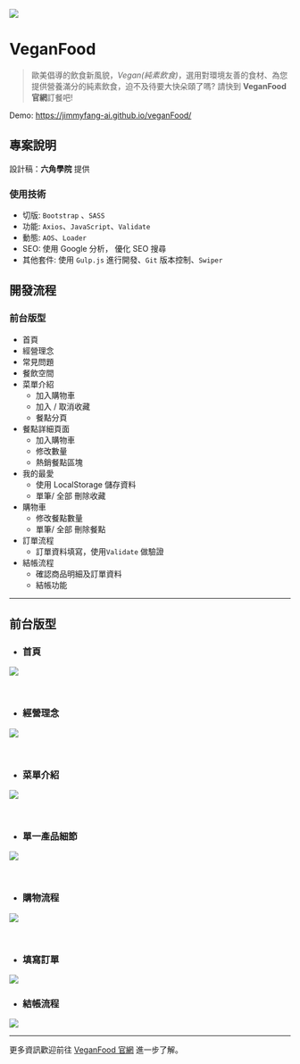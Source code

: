 ![](https://i.imgur.com/NH3KSDI.jpg)

#   VeganFood 
> 歐美倡導的飲食新風貌，*Vegan(純素飲食)*，選用對環境友善的食材、為您提供營養滿分的純素飲食，迫不及待要大快朵頤了嗎? 請快到  **VeganFood 官網**訂餐吧!

Demo: https://jimmyfang-ai.github.io/veganFood/

## **專案說明**
設計稿：**六角學院** 提供

### **使用技術**
* 切版: `Bootstrap` 、`SASS`
* 功能: `Axios`、`JavaScript`、`Validate`
* 動態: `AOS`、`Loader`
* SEO: 使用 Google 分析， 優化 SEO 搜尋
* 其他套件: 使用 `Gulp.js` 進行開發、`Git` 版本控制、`Swiper`


## **開發流程**
### **前台版型**
* 首頁
* 經營理念
* 常見問題
* 餐飲空間
* 菜單介紹
  - 加入購物車
  - 加入 / 取消收藏
  - 餐點分頁
* 餐點詳細頁面
  - 加入購物車
  - 修改數量
  - 熱銷餐點區塊
* 我的最愛
  - 使用 LocalStorage 儲存資料
  - 單筆/ 全部 刪除收藏
* 購物車
  - 修改餐點數量
  - 單筆/ 全部 刪除餐點
* 訂單流程
  - 訂單資料填寫，使用`Validate` 做驗證
* 結帳流程
  - 確認商品明細及訂單資料
  - 結帳功能
---


## **前台版型**
* ### **首頁**
![](https://i.imgur.com/0wYcvF7.jpg)

 <br>
 
 * ### **經營理念**
 ![](https://i.imgur.com/2UqsI0Q.jpg)

 <br>


* ### **菜單介紹**
![](https://i.imgur.com/YdAV73Y.jpg)

<br>


* ### **單一產品細節**
![](https://i.imgur.com/BAOgLoU.jpg)

<br>


* ### **購物流程**
![](https://i.imgur.com/TOyVGBP.jpg)

<br>

* ### **填寫訂單**
![](https://i.imgur.com/1vgaukT.jpg)


* ###  **結帳流程**
![](https://i.imgur.com/kNUqCHV.jpg)

---
更多資訊歡迎前往 [VeganFood 官網](https://jimmyfang-ai.github.io/veganFood/)  進一步了解。

